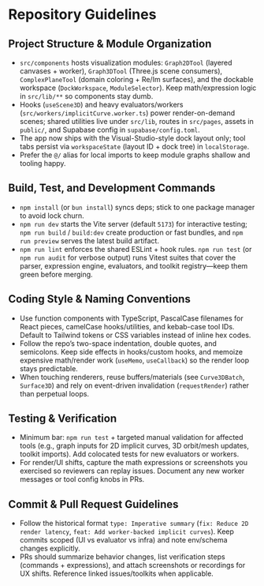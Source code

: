 # Repository Guidelines

## Project Structure & Module Organization
- `src/components` hosts visualization modules: `Graph2DTool` (layered canvases + worker), `Graph3DTool` (Three.js scene consumers), `ComplexPlaneTool` (domain coloring + Re/Im surfaces), and the dockable workspace (`DockWorkspace`, `ModuleSelector`). Keep math/expression logic in `src/lib/**` so components stay dumb.
- Hooks (`useScene3D`) and heavy evaluators/workers (`src/workers/implicitCurve.worker.ts`) power render-on-demand scenes; shared utilities live under `src/lib`, routes in `src/pages`, assets in `public/`, and Supabase config in `supabase/config.toml`.
- The app now ships with the Visual-Studio-style dock layout only; tool tabs persist via `workspaceState` (layout ID + dock tree) in `localStorage`.
- Prefer the `@/` alias for local imports to keep module graphs shallow and tooling happy.

## Build, Test, and Development Commands
- `npm install` (or `bun install`) syncs deps; stick to one package manager to avoid lock churn.
- `npm run dev` starts the Vite server (default `5173`) for interactive testing; `npm run build` / `build:dev` create production or fast bundles, and `npm run preview` serves the latest build artifact.
- `npm run lint` enforces the shared ESLint + hook rules. `npm run test` (or `npm run audit` for verbose output) runs Vitest suites that cover the parser, expression engine, evaluators, and toolkit registry—keep them green before merging.

## Coding Style & Naming Conventions
- Use function components with TypeScript, PascalCase filenames for React pieces, camelCase hooks/utilities, and kebab-case tool IDs. Default to Tailwind tokens or CSS variables instead of inline hex codes.
- Follow the repo’s two-space indentation, double quotes, and semicolons. Keep side effects in hooks/custom hooks, and memoize expensive math/render work (`useMemo`, `useCallback`) so the render loop stays predictable.
- When touching renderers, reuse buffers/materials (see `Curve3DBatch`, `Surface3D`) and rely on event-driven invalidation (`requestRender`) rather than perpetual loops.

## Testing & Verification
- Minimum bar: `npm run test` + targeted manual validation for affected tools (e.g., graph inputs for 2D implicit curves, 3D orbit/mesh updates, toolkit imports). Add colocated tests for new evaluators or workers.
- For render/UI shifts, capture the math expressions or screenshots you exercised so reviewers can replay issues. Document any new worker messages or tool config knobs in PRs.

## Commit & Pull Request Guidelines
- Follow the historical format `type: Imperative summary` (`fix: Reduce 2D render latency`, `feat: Add worker-backed implicit curves`). Keep commits scoped (UI vs evaluator vs infra) and note env/schema changes explicitly.
- PRs should summarize behavior changes, list verification steps (commands + expressions), and attach screenshots or recordings for UX shifts. Reference linked issues/toolkits when applicable.

